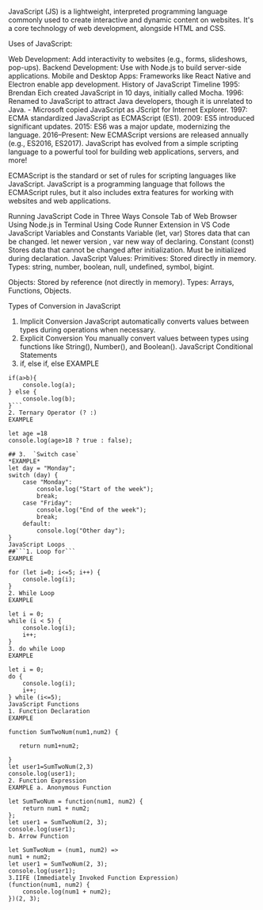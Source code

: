 JavaScript (JS) is a lightweight, interpreted programming language commonly used to create interactive and dynamic content on websites. It's a core technology of web development, alongside HTML and CSS.

Uses of JavaScript:

Web Development: Add interactivity to websites (e.g., forms, slideshows, pop-ups).
Backend Development: Use with Node.js to build server-side applications.
Mobile and Desktop Apps: Frameworks like React Native and Electron enable app development.
History of JavaScript
Timeline
1995: Brendan Eich created JavaScript in 10 days, initially called Mocha.
1996: Renamed to JavaScript to attract Java developers, though it is unrelated to Java. - Microsoft copied JavaScript as JScript for Internet Explorer.
1997: ECMA standardized JavaScript as ECMAScript (ES1).
2009: ES5 introduced significant updates.
2015: ES6 was a major update, modernizing the language.
2016–Present: New ECMAScript versions are released annually (e.g., ES2016, ES2017).
JavaScript has evolved from a simple scripting language to a powerful tool for building web applications, servers, and more!

ECMAScript is the standard or set of rules for scripting languages like JavaScript. JavaScript is a programming language that follows the ECMAScript rules, but it also includes extra features for working with websites and web applications.

Running JavaScript Code in Three Ways
Console Tab of Web Browser
Using Node.js in Terminal
Using Code Runner Extension in VS Code
JavaScript Variables and Constants
Variable (let, var)
Stores data that can be changed.
let newer version , var new way of declaring.
Constant (const)
Stores data that cannot be changed after initialization.
Must be initialized during declaration.
JavaScript Values:
Primitives: Stored directly in memory. Types: string, number, boolean, null, undefined, symbol, bigint.

Objects: Stored by reference (not directly in memory). Types: Arrays, Functions, Objects.

Types of Conversion in JavaScript
1. Implicit Conversion
JavaScript automatically converts values between types during operations when necessary.
2. Explicit Conversion
You manually convert values between types using functions like String(), Number(), and Boolean().
JavaScript Conditional Statements
1. if, else if, else
EXAMPLE

```let b= 11
if(a>b){
    console.log(a);
} else {
    console.log(b);
}```
2. Ternary Operator (? :)
EXAMPLE

let age =18
console.log(age>18 ? true : false);

## 3.  `Switch case`
*EXAMPLE*
let day = "Monday";
switch (day) {
    case "Monday":
        console.log("Start of the week");
        break;
    case "Friday":
        console.log("End of the week");
        break;
    default:
        console.log("Other day");
}
JavaScript Loops
##```1. Loop for```
EXAMPLE

for (let i=0; i<=5; i++) {
    console.log(i);
}
2. While Loop
EXAMPLE

let i = 0;
while (i < 5) {
    console.log(i);
    i++;
}
3. do while Loop
EXAMPLE

let i = 0;
do {
    console.log(i);
    i++;
} while (i<=5);
JavaScript Functions
1. Function Declaration
EXAMPLE

function SumTwoNum(num1,num2) {

   return num1+num2;

}
let user1=SumTwoNum(2,3)
console.log(user1);
2. Function Expression
EXAMPLE a. Anonymous Function

let SumTwoNum = function(num1, num2) {
    return num1 + num2;
};
let user1 = SumTwoNum(2, 3);
console.log(user1);
b. Arrow Function

let SumTwoNum = (num1, num2) =>
num1 + num2;
let user1 = SumTwoNum(2, 3);
console.log(user1);
3.IIFE (Immediately Invoked Function Expression)
(function(num1, num2) {
    console.log(num1 + num2);
})(2, 3);
